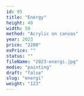 ```yaml
---
id: 95
title: "Energy"
height: 40
width: 50
method: "Acrylic on canvas"
year: 2023
price: "2200"
exPrice: ""
status: ""
fileName: "2023-energi.jpg"
medie: "painting"
draft: "false"
slug: "energi"
weight: "123"
---
```

